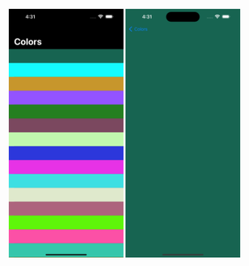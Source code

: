 <p align="center">
  <img src="RandomColors/Assets.xcassets/Colors.png" alt="Colors" width="45%"/>
  <img src="RandomColors/Assets.xcassets/ColorsDetail.png" alt="ColorsDetail" width="45%" />
</p>
